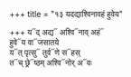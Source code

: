 +++
title = "१३ यदद्याश्विनावहं हुवेय"

+++
य᳓द् अद्य᳓ अश्वि᳓नाव् अहं᳓  
हुवे᳓य वा᳓जसातये  
य᳓त् पृत्सु᳓ तुर्व᳓णे स᳓हस्  
त᳓च् छ्रे᳓ष्ठम् अश्वि᳓नोर् अ᳓वः